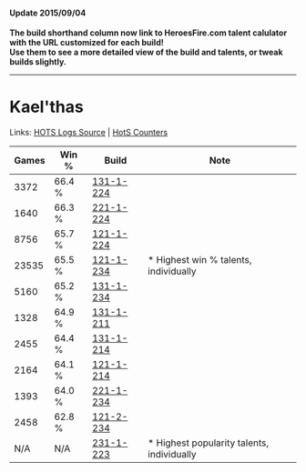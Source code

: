#### Update 2015/09/04
**The build shorthand column now link to HeroesFire.com talent calulator with the URL customized for each build!  
Use them to see a more detailed view of the build and talents, or tweak builds slightly.**

***

# Kael'thas

Links: [HOTS Logs Source](https://www.hotslogs.com/Sitewide/HeroDetails?Hero=Kael'thas) | [HotS Counters](http://hotscounters.com/#/hero/Kael'thas)

Games  | Win %  | Build     | Note
-----  | -----  | -----     | ----
3372   | 66.4 % | [131-1-224](http://www.heroesfire.com/hots/talent-calculator/kaelthas#h9Xu) | 
1640   | 66.3 % | [221-1-224](http://www.heroesfire.com/hots/talent-calculator/kaelthas#kbGO) | 
8756   | 65.7 % | [121-1-224](http://www.heroesfire.com/hots/talent-calculator/kaelthas#gn7O) | 
23535  | 65.5 % | [121-1-234](http://www.heroesfire.com/hots/talent-calculator/kaelthas#gn7Y) | * Highest win % talents, individually
5160   | 65.2 % | [131-1-234](http://www.heroesfire.com/hots/talent-calculator/kaelthas#h9Y2) | 
1328   | 64.9 % | [131-1-211](http://www.heroesfire.com/hots/talent-calculator/kaelthas#h9Xh) | 
2455   | 64.4 % | [131-1-214](http://www.heroesfire.com/hots/talent-calculator/kaelthas#h9Xk) | 
2164   | 64.1 % | [121-1-214](http://www.heroesfire.com/hots/talent-calculator/kaelthas#gn7E) | 
1393   | 64.0 % | [221-1-234](http://www.heroesfire.com/hots/talent-calculator/kaelthas#kbGY) | 
2458   | 62.8 % | [121-2-234](http://www.heroesfire.com/hots/talent-calculator/kaelthas#gnNA) | 
N/A    | N/A    | [231-1-223](http://www.heroesfire.com/hots/talent-calculator/kaelthas#kzgt) | * Highest popularity talents, individually
